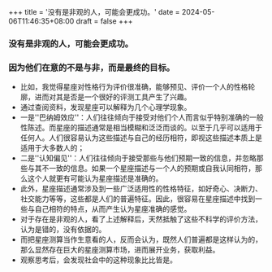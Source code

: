+++
title = '没有是非观的人，可能会更成功。'
date = 2024-05-06T11:46:35+08:00
draft = false
+++
### 没有是非观的人，可能会更成功。
### 因为他们在意的不是与非，而是最终的目标。
- 比如，我觉得星座对性格行为评价很准确，能够预见、评价一个人的性格轮廓，进而对其是否是一个很好的评测工具产生了兴趣。
- 通过查阅资料，发现星座可以解释为几个心理学现象。
- 一是''巴纳姆效应''：人们往往倾向于接受对他们个人而言似乎特别准确的一般性陈述。而星座的描述通常是相当模糊和泛泛而谈的。以至于几乎可以适用于任何人。人们很容易认为这些描述与自己的经历相符，即视这些描述本质上是适用于大多数人的；
- 二是''认知偏见''：人们往往倾向于接受那些与他们预期一致的信息，并忽略那些与其不一致的信息。如果一个星座描述与一个人的预期或自我认同相符，那么这个人就更有可能认为星座描述是准确的。
- 此外，星座描述通常涉及到一些广泛适用性的性格特征，如好奇心、决断力、社交能力等等，这些都是人们的普遍特征。因此，很容易在星座描述中找到一些与自己相符的特点，从而产生认为星座准确的感觉。
- 对于存在是非观的人，看了上述解释后，天然抵触了这些不科学的评价方法，认为是错的，没有依据的。
- 而把星座测算当作生意看的人，反而会认为，既然人们普遍都是这样认为的，那么显然存在巨大的星座测算市场，进而展开业务，获取利益。
- 观察思考后，会发现社会中的这种现象比比皆是。